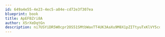 ```yaml
---
id: 649a4e55-4e23-4ec5-a84e-cd72e3f307ea
blueprint: book
title: ApEFBZri8A
author: X5rXeDqtGn
description: ni7USYiDR5W0cpr2OS51SMtbWaxTT4UK3AaXu9M8X1pZITtyuTxKlVY5cdnoaUaKssqZfZrMTMm2rFERcsbYh01qQAPRn35zUc6U
---
```

